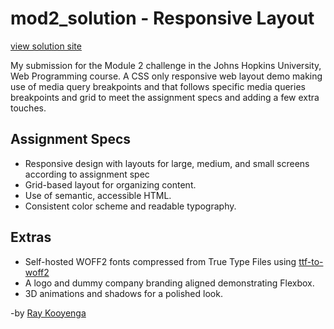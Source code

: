 # mod2_solution - Responsive Layout  

[view solution site](https://rkooyenga.github.io/mod2_solution/)

My submission for the Module 2 challenge in the Johns Hopkins University, Web Programming course. A CSS only responsive web layout demo making use of media query breakpoints and  that follows specific media queries breakpoints and grid to meet the assignment specs and adding a few extra touches.  

## Assignment Specs  

- Responsive design with layouts for large, medium, and small screens according to assignment spec  
- Grid-based layout for organizing content.  
- Use of semantic, accessible HTML.  
- Consistent color scheme and readable typography.  

## Extras

- Self-hosted WOFF2 fonts compressed from True Type Files using [ttf-to-woff2](https://rkooyenga.github.io/ttf-to-woff2/)
- A logo and dummy company branding aligned demonstrating Flexbox.  
- 3D animations and shadows for a polished look.


-by [Ray Kooyenga](@rkooyenga)
